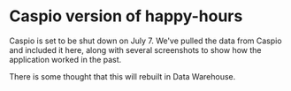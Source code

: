 Caspio version of happy-hours
=============================

Caspio is set to be shut down on July 7. We've pulled the data from Caspio and included it here, along with several screenshots to show how the application worked in the past.

There is some thought that this will rebuilt in Data Warehouse.